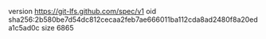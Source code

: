 version https://git-lfs.github.com/spec/v1
oid sha256:2b580be7d54dc812cecaa2feb7ae666011ba112cda8ad2480f8a20eda1c5ad0c
size 6865
